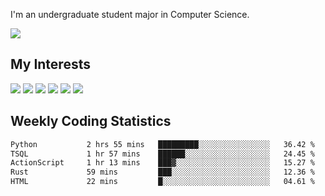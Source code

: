 I'm an undergraduate student major in Computer Science.

![](https://github-readme-stats.vercel.app/api?username=littzhch&theme=radical)

## My Interests

![](https://img.shields.io/badge/Python-3776AB?style=flat&labelColor=FFD43B&logoColor=3776AB&logo=python)
![](https://img.shields.io/badge/C-00599C?style=flat&labelColor=01427d&logoColor=6295cb&logo=c)
![](https://img.shields.io/badge/Rust-ffffff?style=flat&labelColor=ffffff&logoColor=000000&logo=rust)
![](https://img.shields.io/badge/LaTeX-008080?style=flat&labelColor=eeece5&logoColor=008080&logo=latex)
![](https://img.shields.io/badge/OpenGL-5487b2?style=flat&labelColor=ffffff&logoColor=5487b2&logo=opengl)
![](https://img.shields.io/badge/archlinux-1793d1?style=flat&labelColor=333333&logoColor=1793d1&logo=archlinux)

## Weekly Coding Statistics
<!--START_SECTION:waka-->

```txt
Python           2 hrs 55 mins   █████████░░░░░░░░░░░░░░░░   36.42 %
TSQL             1 hr 57 mins    ██████░░░░░░░░░░░░░░░░░░░   24.45 %
ActionScript     1 hr 13 mins    ███▓░░░░░░░░░░░░░░░░░░░░░   15.27 %
Rust             59 mins         ███░░░░░░░░░░░░░░░░░░░░░░   12.36 %
HTML             22 mins         █░░░░░░░░░░░░░░░░░░░░░░░░   04.61 %
```

<!--END_SECTION:waka-->
